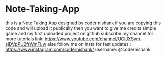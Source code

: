 # Note-Taking-App
this is a Note Taking App designed by coder nishank if you are copying this code and will upload it publically then you want to give me credits simple game and my first uploaded project on github subscribe my channel for more tutorials link: https://www.youtube.com/channel/UCIJXSym-sjDVpPU2frWmFLw else follow me on insta for fast updates : https://www.instagram.com/codernishank/ username: @codernishank
